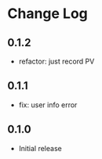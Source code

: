 # Change Log

## 0.1.2

- refactor: just record PV

## 0.1.1

- fix: user info error

## 0.1.0

- Initial release
